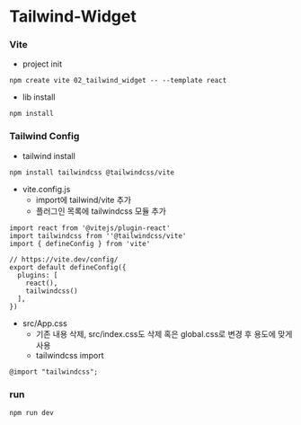# Tailwind-Widget

### Vite
- project init
```
npm create vite 02_tailwind_widget -- --template react
```

- lib install
```
npm install
```

### Tailwind Config
- tailwind install
```
npm install tailwindcss @tailwindcss/vite
```

- vite.config.js
  - import에 tailwind/vite 추가
  - 플러그인 목록에 tailwindcss 모듈 추가
```
import react from '@vitejs/plugin-react'
import tailwindcss from ''@tailwindcss/vite'
import { defineConfig } from 'vite'

// https://vite.dev/config/
export default defineConfig({
  plugins: [
    react(),
    tailwindcss()
  ],
})
```

- src/App.css
  - 기존 내용 삭제, src/index.css도 삭제 혹은 global.css로 변경 후 용도에 맞게 사용
  - tailwindcss import
```
@import "tailwindcss";
```

### run
```
npm run dev
```
